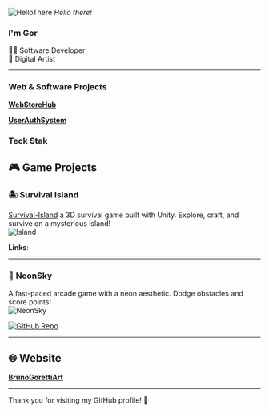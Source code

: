 ![HelloThere](https://github.com/user-attachments/assets/01ec1cc1-7f0e-422d-86c4-200fed02d917)
*Hello there!*

### I'm Gor

👨‍💻 Software Developer <br/>
🎨 Digital Artist

---

### Web & Software Projects
[**WebStoreHub**](https://github.com/BrunoGoretti/WebStoreHub)  
  
[**UserAuthSystem**](https://github.com/BrunoGoretti/UserAuthSystem)  
  
### Teck Stak

## 🎮 Game Projects

### 🏝️ **Survival Island**   
[Survival-Island](https://github.com/BrunoGoretti/Survival-Island-3D-Game) a 3D survival game built with Unity. Explore, craft, and survive on a mysterious island!  
![Island](https://github.com/user-attachments/assets/3461491a-b2c8-45a2-980f-d527a6f4a289)  

**Links**:  

---

### 🌌 **NeonSky**  
A fast-paced arcade game with a neon aesthetic. Dodge obstacles and score points!  
![NeonSky](https://github.com/user-attachments/assets/a9a4dfb4-7076-4ad4-9310-7aca4fcd1994)  

[![GitHub Repo](https://img.shields.io/badge/View_on_GitHub-NeonSky-181717?logo=github)](https://github.com/BrunoGoretti/NeonSky)  

---


## 🌐 Website

[**BrunoGorettiArt**](https://brunogoretti.github.io/BrunoGorettiArt/)  

---

Thank you for visiting my GitHub profile! 🎉
